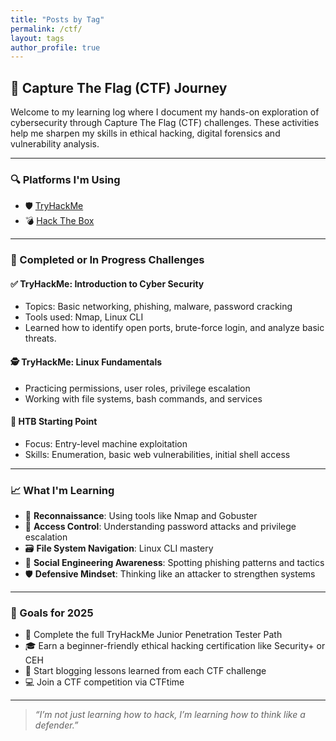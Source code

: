 ```yaml
---
title: "Posts by Tag"
permalink: /ctf/
layout: tags
author_profile: true
---
```

## 🧠 Capture The Flag (CTF) Journey

Welcome to my learning log where I document my hands-on exploration of cybersecurity through Capture The Flag (CTF) challenges. These activities help me sharpen my skills in ethical hacking, digital forensics and vulnerability analysis.

---

### 🔍 Platforms I'm Using

- 🛡️ [TryHackMe](https://tryhackme.com/)
- 💣 [Hack The Box](https://www.hackthebox.com/)

---

### 🚩 Completed or In Progress Challenges

#### ✅ TryHackMe: Introduction to Cyber Security
- Topics: Basic networking, phishing, malware, password cracking
- Tools used: Nmap, Linux CLI
- Learned how to identify open ports, brute-force login, and analyze basic threats.

#### 🕵️ TryHackMe: Linux Fundamentals
- Practicing permissions, user roles, privilege escalation
- Working with file systems, bash commands, and services

#### 🔐 HTB Starting Point
- Focus: Entry-level machine exploitation
- Skills: Enumeration, basic web vulnerabilities, initial shell access

---

### 📈 What I'm Learning

- 🧠 **Reconnaissance**: Using tools like Nmap and Gobuster  
- 🔐 **Access Control**: Understanding password attacks and privilege escalation  
- 🗃️ **File System Navigation**: Linux CLI mastery  
- 💬 **Social Engineering Awareness**: Spotting phishing patterns and tactics  
- 🛡️ **Defensive Mindset**: Thinking like an attacker to strengthen systems

---

### 🎯 Goals for 2025

- 🥇 Complete the full TryHackMe Junior Penetration Tester Path
- 🎓 Earn a beginner-friendly ethical hacking certification like Security+ or CEH
- 🧠 Start blogging lessons learned from each CTF challenge
- 💻 Join a CTF competition via CTFtime

---

> *“I’m not just learning how to hack, I’m learning how to think like a defender.”*
